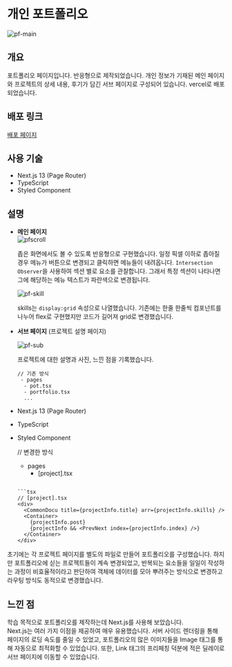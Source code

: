 # 개인 포트폴리오

![pf-main](https://github.com/jaeeedev/pix/assets/72128840/9f58d261-e36a-4006-a872-741c734bdeac)

## 개요

포트폴리오 페이지입니다. 반응형으로 제작되었습니다. 개인 정보가 기재된 메인 페이지와 프로젝트의 상세 내용, 후기가 담긴 서브 페이지로 구성되어 있습니다. vercel로 배포되었습니다.

## 배포 링크

[배포 페이지](https://jaeeedev.com)

## 사용 기술

- Next.js 13 (Page Router)
- TypeScript
- Styled Component

## 설명

- **메인 페이지**  
   ![pfscroll](https://user-images.githubusercontent.com/72128840/197408016-0837396d-baa3-45bd-a676-b9e82d3a67fd.gif)

  좁은 화면에서도 볼 수 있도록 반응형으로 구현했습니다. 일정 픽셀 이하로 좁아질 경우 메뉴가 버튼으로 변경되고 클릭하면 메뉴들이 내려옵니다.
  `Intersection Observer`을 사용하여 섹션 별로 요소를 관찰합니다. 그래서 특정 섹션이 나타나면 그에 해당하는 메뉴 텍스트가 파란색으로 변경됩니다.

  ![pf-skill](https://github.com/jaeeedev/pix/assets/72128840/c72b1fb6-de16-4614-8e60-6e93846f60cf)

  skills는 `display:grid` 속성으로 나열했습니다. 기존에는 한줄 한줄씩 컴포넌트를 나누어 flex로 구현했지만 코드가 길어져 grid로 변경했습니다.

- **서브 페이지** (프로젝트 설명 페이지)

  ![pf-sub](https://github.com/jaeeedev/pix/assets/72128840/4e73cde2-3bf2-45ae-9a69-b2991c32f537)

  프로젝트에 대한 설명과 사진, 느낀 점을 기록했습니다.

  ```
  // 기존 방식
   - pages
    - pot.tsx
    - portfolio.tsx
    ...

  ```

- Next.js 13 (Page Router)
- TypeScript
- Styled Component

  // 변경한 방식

  - pages
    - [project].tsx

  ````

  ```tsx
  // [project].tsx
  <div>
    <CommonDocu title={projectInfo.title} arr={projectInfo.skills} />
    <Container>
      {projectInfo.post}
      {projectInfo && <PrevNext index={projectInfo.index} />}
    </Container>
  </div>
  ````

초기에는 각 프로젝트 페이지를 별도의 파일로 만들어 포트폴리오를 구성했습니다. 하지만 포트폴리오에 싣는 프로젝트들이 계속 변경되었고, 반복되는 요소들을 일일이 작성하는 과정이 비효율적이라고 판단하여 객체에 데이터를 모아 뿌려주는 방식으로 변경하고 라우팅 방식도 동적으로 변경했습니다.

## 느낀 점

학습 목적으로 포트폴리오를 제작하는데 Next.js를 사용해 보았습니다.  
Next.js는 여러 가지 이점을 제공하여 매우 유용했습니다. 서버 사이드 렌더링을 통해 페이지의 로딩 속도를 줄일 수 있었고, 포트폴리오의 많은 이미지들을 Image 태그를 통해 자동으로 최적화할 수 있었습니다. 또한, Link 태그의 프리페칭 덕분에 적은 딜레이로 서브 페이지에 이동할 수 있었습니다.
